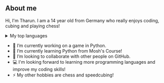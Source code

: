 ## About me

<!-- TO DO: add a picture about me-->
Hi, I'm Tharun. I am a 14 year old from Germany who really enjoys coding, cubing and playing chess!
<details>
<summary>My top languages</summary>

| Rank | Languages |
|-----:|-----------|
|     1| Python    |
|     2| Java      |
|     3| Scratch   |

</details>

<!--
**TharunPro/TharunPro** is a ✨ _special_ ✨ repository because its `README.md` (this file) appears on your GitHub profile.

Here are some ideas to get you started:-->

- 🔭 I’m currently working on a game in Python.
- 🌱 I’m currently learning Python from Mosh's Course!
- 👯 I’m looking to collaborate with other people on GitHub.
- 💻 I'm looking forward to learning more programming languages and improve my coding skills!
- ⚡ My other hobbies are chess and speedcubing!

